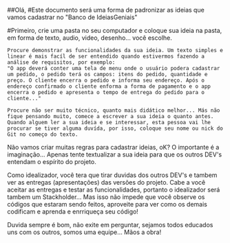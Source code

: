 ##Olá,
#Este documento será uma forma de padronizar as ideias que vamos cadastrar no "Banco de IdeiasGeniais"

#Primeiro, crie uma pasta no seu computador e coloque sua ideia na pasta, em forma de texto, audio, video, desenho... você escolhe.
	
	Procure demonstrar as funcionalidades da sua ideia. Um texto simples e linear é mais facíl de ser entendido quando estivermos fazendo a análise de requisitos, por exemplo:
	"O app deverá conter uma tela de menu onde o usuário podera cadastrar um pedido, o pedido terá os campos: itens do pedido, quantidade e preço. O cliente encerra o pedido e informa seu endereço. Após o endereço confirmado o cliente enforma a forma de pagamento e o app encerra o pedido e apresenta o tempo de entrega do pedido para o cliente..."

	Procure não ser muito técnico, quanto mais didático melhor... Más não fique pensando muito, comece a escrever a sua ideia o quanto antes. Quando alguem ler a sua ideia e se interessar, esta pessoa vai lhe procurar se tiver alguma duvída, por isso, coloque seu nome ou nick do Git no começo do texto.

Não vamos criar muitas regras para cadastrar ideias, oK? O importante é a imaginação... Apenas tente textualizar a sua ideia para que os outros DEV's entendam o espírito do projeto.

Como idealizador, você tera que tirar duvidas dos outros DEV's e tambem ver as entregas (apresentações) das versões do projeto. Cabe a você aceitar as entregas e testar as funcionalidades, portanto o idealizador será tambem um Stackholder... Mas isso não impede que você observe os códigos que estaram sendo feitos, aproveite para ver como os demais codificam e aprenda e enrriqueça seu código!

Duvida sempre é bom, não exite em perguntar, sejamos todos educados uns com os outros, somos uma equipe... Mãos a obra!
